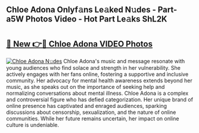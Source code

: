 ## Chloe Adona Onlyf𝚊ns Le𝚊ked N𝚞des - Part-a5W Photos Video - Hot Part Le𝚊ks ShL2K

# <h2><a href="http://ac41420.deff.icu/?id=Chloe+Adona">🔗 New 👉🔴 Chloe Adona VIDEO Photos</a></h2>

[![Chloe Adona N𝚞des](https://i.imgur.com/rIISA9y.gif)](http://ac41420.deff.icu/?id=Chloe+Adona)
Chloe Adona's music and message resonate with young audiences who find solace and strength in her vulnerability. She actively engages with her fans online, fostering a supportive and inclusive community. Her advocacy for mental health awareness extends beyond her music, as she speaks out on the importance of seeking help and normalizing conversations about mental illness. Chloe Adona is a complex and controversial figure who has defied categorization. Her unique brand of online presence has captivated and enraged audiences, sparking discussions about censorship, sexualization, and the nature of online communities. While her future remains uncertain, her impact on online culture is undeniable.
